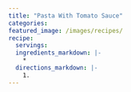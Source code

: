 ```yaml
---
title: "Pasta With Tomato Sauce"
categories:
featured_image: /images/recipes/
recipe:
  servings: 
  ingredients_markdown: |-
    *
  directions_markdown: |-
    1.
---
```


